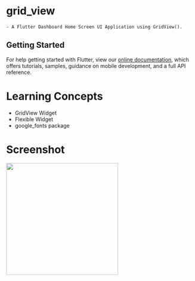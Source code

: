 # grid_view
```
- A Flutter Dashboard Home Screen UI Application using GridView().
```

## Getting Started

For help getting started with Flutter, view our
[online documentation](https://flutter.dev/docs), which offers tutorials,
samples, guidance on mobile development, and a full API reference.

# Learning Concepts

- GridView Widget
- Flexible Widget
- google_fonts package

# Screenshot

<img src="https://user-images.githubusercontent.com/73339220/113537469-42c89d00-95f2-11eb-98f4-3ce551e21286.jpg" width=300 />